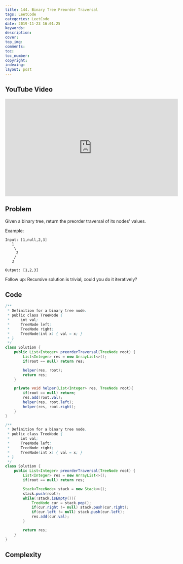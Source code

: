 ```yaml
---
title: 144. Binary Tree Preorder Traversal
tags: LeetCode
categories: LeetCode
date: 2019-11-23 16:01:25
keywords:
description:
cover:
top_img:
comments:
toc:
toc_number:
copyright:
indexing:
layout: post
---
```


## YouTube Video

<iframe width="560" height="315" src="https://www.youtube.com/embed/-1K0x0QY33Q" frameborder="0" allow="accelerometer; autoplay; encrypted-media; gyroscope; picture-in-picture" allowfullscreen></iframe>

## Problem

Given a binary tree, return the preorder traversal of its nodes' values.

Example:

```
Input: [1,null,2,3]
   1
    \
     2
    /
   3

Output: [1,2,3]
```

Follow up: Recursive solution is trivial, could you do it iteratively?

## Code

```java
/**
 * Definition for a binary tree node.
 * public class TreeNode {
 *     int val;
 *     TreeNode left;
 *     TreeNode right;
 *     TreeNode(int x) { val = x; }
 * }
 */
class Solution {
    public List<Integer> preorderTraversal(TreeNode root) {
        List<Integer> res = new ArrayList<>();
        if(root == null) return res;

        helper(res, root);
        return res;
    }

    private void helper(List<Integer> res, TreeNode root){
        if(root == null) return;
        res.add(root.val);
        helper(res, root.left);
        helper(res, root.right);
    }
}
```

```java
/**
 * Definition for a binary tree node.
 * public class TreeNode {
 *     int val;
 *     TreeNode left;
 *     TreeNode right;
 *     TreeNode(int x) { val = x; }
 * }
 */
class Solution {
    public List<Integer> preorderTraversal(TreeNode root) {
        List<Integer> res = new ArrayList<>();
        if(root == null) return res;

        Stack<TreeNode> stack = new Stack<>();
        stack.push(root);
        while(!stack.isEmpty()){
            TreeNode cur = stack.pop();
            if(cur.right != null) stack.push(cur.right);
            if(cur.left != null) stack.push(cur.left);
            res.add(cur.val);
        }

        return res;
    }
}
```

## Complexity
